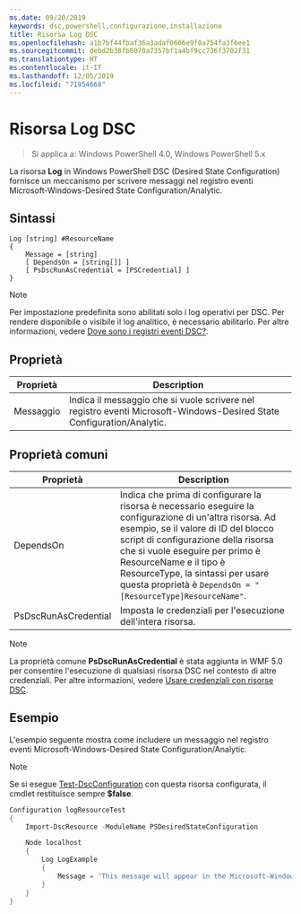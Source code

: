 ```yaml
---
ms.date: 09/20/2019
keywords: dsc,powershell,configurazione,installazione
title: Risorsa Log DSC
ms.openlocfilehash: a1b7bf44fbaf36a3adaf0666e9f0a754fa3f6ee1
ms.sourcegitcommit: debd2b38fb8070a7357bf1a4bf9cc736f3702f31
ms.translationtype: HT
ms.contentlocale: it-IT
ms.lasthandoff: 12/05/2019
ms.locfileid: "71954668"
---
```

# <a name="dsc-log-resource"></a>Risorsa Log DSC

> Si applica a: Windows PowerShell 4.0, Windows PowerShell 5.x

La risorsa **Log** in Windows PowerShell DSC (Desired State Configuration) fornisce un meccanismo per scrivere messaggi nel registro eventi Microsoft-Windows-Desired State Configuration/Analytic.

## <a name="syntax"></a>Sintassi

```Syntax
Log [string] #ResourceName
{
    Message = [string]
    [ DependsOn = [string[]] ]
    [ PsDscRunAsCredential = [PSCredential] ]
}
```

> [!NOTE]
> Per impostazione predefinita sono abilitati solo i log operativi per DSC. Per rendere disponibile o visibile il log analitico, è necessario abilitarlo. Per altre informazioni, vedere [Dove sono i registri eventi DSC?](../../../troubleshooting/troubleshooting.md#where-are-dsc-event-logs).

## <a name="properties"></a>Proprietà

|Proprietà |Description |
|---|---|
|Messaggio |Indica il messaggio che si vuole scrivere nel registro eventi Microsoft-Windows-Desired State Configuration/Analytic. |

## <a name="common-properties"></a>Proprietà comuni

|Proprietà |Description |
|---|---|
|DependsOn |Indica che prima di configurare la risorsa è necessario eseguire la configurazione di un'altra risorsa. Ad esempio, se il valore di ID del blocco script di configurazione della risorsa che si vuole eseguire per primo è ResourceName e il tipo è ResourceType, la sintassi per usare questa proprietà è `DependsOn = "[ResourceType]ResourceName"`. |
|PsDscRunAsCredential |Imposta le credenziali per l'esecuzione dell'intera risorsa. |

> [!NOTE]
> La proprietà comune **PsDscRunAsCredential** è stata aggiunta in WMF 5.0 per consentire l'esecuzione di qualsiasi risorsa DSC nel contesto di altre credenziali. Per altre informazioni, vedere [Usare credenziali con risorse DSC](../../../configurations/runasuser.md).

## <a name="example"></a>Esempio

L'esempio seguente mostra come includere un messaggio nel registro eventi Microsoft-Windows-Desired State Configuration/Analytic.

> [!NOTE]
> Se si esegue [Test-DscConfiguration](https://technet.microsoft.com/en-us/library/dn407382.aspx) con questa risorsa configurata, il cmdlet restituisce sempre **$false**.

```powershell
Configuration logResourceTest
{
    Import-DscResource -ModuleName PSDesiredStateConfiguration

    Node localhost
    {
        Log LogExample
        {
            Message = 'This message will appear in the Microsoft-Windows-Desired State Configuration/Analytic event log.'
        }
    }
}
```